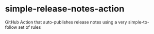 # simple-release-notes-action
GitHub Action that auto-publishes release notes using a very simple-to-follow set of rules
